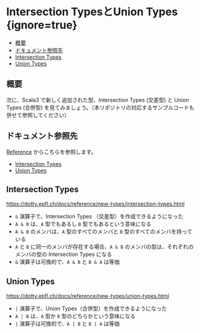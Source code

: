 # Intersection TypesとUnion Types {ignore=true}

<!-- @import "[TOC]" {cmd="toc" depthFrom=1 depthTo=6 orderedList=false} -->

<!-- code_chunk_output -->

- [概要](#概要)
- [ドキュメント参照先](#ドキュメント参照先)
- [Intersection Types](#intersection-types)
- [Union Types](#union-types)

<!-- /code_chunk_output -->

## 概要

次に、Scala3 で新しく追加された型、Intersection Types (交差型) と Union Types (合併型) を見てみましょう。（本リポジトリの対応するサンプルコードも併せて参照してください）

## ドキュメント参照先

[Reference](https://dotty.epfl.ch/docs/reference/overview.html) からこちらを参照します。

- [Intersection Types](https://dotty.epfl.ch/docs/reference/new-types/intersection-types.html)
- [Union Types](https://dotty.epfl.ch/docs/reference/new-types/union-types.html)

## Intersection Types

https://dotty.epfl.ch/docs/reference/new-types/intersection-types.html

- `&` 演算子で、Intersection Types （交差型）を作成できるようになった
- `A & B` は、`A` 型でもあるし `B` 型でもあるという意味になる
- `A & B` のメンバは、`A` 型のすべてのメンバと `B` 型のすべてのメンバを持っている
- `A` と `B` に同一のメンバが存在する場合、`A & B` のメンバの型は、それぞれのメンバの型の Intersection Types になる
- `&` 演算子は可換的で、`A & B` と `B & A` は等価

## Union Types

https://dotty.epfl.ch/docs/reference/new-types/union-types.html

- `|` 演算子で、Union Types（合併型）を作成できるようになった
- `A | B` は、`A` 型か `B` 型のどちらかという意味になる
- `|` 演算子は可換的で、`A | B` と `B | A` は等価

